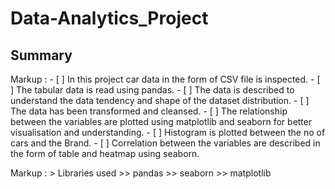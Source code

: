 # Data-Analytics_Project
## Summary
Markup : - [ ] In this project car data in the form of CSV file is inspected.
         - [ ] The tabular data is read using pandas.
         - [ ] The data is described to understand the data tendency and shape of the dataset distribution.
         - [ ] The data has been transformed and cleansed.
         - [ ] The relationship between the variables are plotted using matplotlib and seaborn for better visualisation and understanding.
         - [ ] Histogram is plotted between the no of cars and the Brand.
         - [ ] Correlation between the variables are described in the form of table and heatmap using seaborn.


Markup :  > Libraries used
          >> pandas
          >> seaborn
          >> matplotlib
